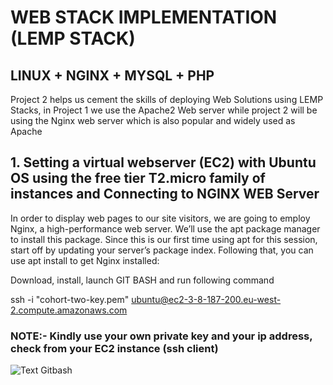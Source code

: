 
# WEB STACK IMPLEMENTATION (LEMP STACK)

## LINUX + NGINX + MYSQL + PHP

Project 2 helps us cement the skills of deploying Web Solutions using LEMP Stacks, in Project 1 we use the Apache2 Web server while project 2 will be using the Nginx web server which is also popular and widely used as Apache

## 1. Setting a virtual webserver (EC2) with Ubuntu OS using the free tier T2.micro family of instances and Connecting to NGINX WEB Server

In order to display web pages to our site visitors, we are going to employ Nginx, a high-performance web server. We’ll use the apt package manager to install this package. Since this is our first time using apt for this session, start off by updating your server’s package index. Following that, you can use apt install to get Nginx installed:

Download, install, launch GIT BASH and run following command

ssh -i "cohort-two-key.pem" ubuntu@ec2-3-8-187-200.eu-west-2.compute.amazonaws.com
### NOTE:- Kindly use your own private key and your ip address, check from your EC2 instance (ssh client)

![Text Gitbash](https://github.com/deleclassic/darey.io.pbl/assets/134456810/fb8e2911-4431-447f-9524-3a074fdf0fd4)
